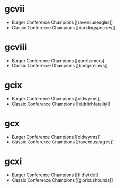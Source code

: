 # gcvii

- Burger Conference Champions [[ravenouseagles]]
- Classic Conference Champions [[darklingspectres]]

# gcviii

- Burger Conference Champions [[gorefarmers]]
- Classic Conference Champions [[badgerclaws]]

# gcix

- Burger Conference Champions [[oldwyrms]]
- Classic Conference Champions [[eldritchfatality]]

# gcx

- Burger Conference Champions [[oldwyrms]]
- Classic Conference Champions [[ravenouseagles]]

# gcxi

- Burger Conference Champions [[filthytide]]
- Classic Conference Champions [[glorioushounds]]